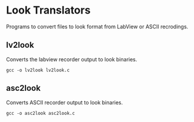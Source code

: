 # Look Translators
Programs to convert files to look format from LabView or ASCII recrodings.

## lv2look
Converts the labview recorder output to look binaries.

```
gcc -o lv2look lv2look.c
```

## asc2look
Converts ASCII recorder output to look binaries.

```
gcc -o asc2look asc2look.c
```